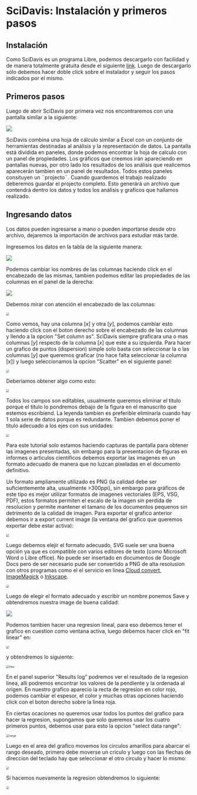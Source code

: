 # SciDavis: Instalación y primeros pasos

## Instalación

Como SciDavis es un programa Libre, podemos descargarlo con facilidad y de manera totalmente gratuita desde el siguiente [link](https://sourceforge.net/projects/scidavis/).
Luego de descargarlo sólo debemos hacer doble click sobre el instalador y seguir los pasos indicados por el mismo.

## Primeros pasos

Luego de abrir SciDavis por primera vez nos encontraremos con una pantalla similar a la siguiente:

![](fig/scidavis.png)

SciDavis combina una hoja de cálculo similar a Excel con un conjunto de herramientas destinadas al análisis y la representación de datos.
La pantalla está dividida en paneles, donde podemos encontrar la hoja de calculo con un panel de propiedades. 
Los gráficos que creemos irán apareciendo en pantallas nuevas, por otro lado los resultados de los análisis que realicemos aparecerán tambien en un panel de resultados. Todos estos paneles consituyen un ¨projecto¨. Cuando guardemos el trabajo realizado deberemos guardar el projecto completo. Esto generárá un archivo que contendrá dentro los datos y todos los análisis y graficos que hallamos realizado.

## Ingresando datos
Los datos pueden ingresarse a mano o pueden importarse desde otro archivo, dejaremos la importación de archivos para estudiar más tarde.

Ingresemos los datos en la tabla de la siguiente manera:

![](fig/ventas.png)

Podemos cambiar los nombres de las columnas haciendo click en el encabezado de las mismas, tambien podemos editar las propiedades de las columnas en el panel de la derecha:

<img src="fig/propiedades.png" style="zoom:100%;" />

Debemos mirar con atención el encabezado de las columnas:

<img src="fig/encabe.png" style="zoom:50%;" />

Como vemos, hay una columna $[x]$ y otra $[y]$, podemos cambiar esto haciendo click con el boton derecho sobre el encabezado de las columnas y llendo a la opcion "Set column as". SciDavis siempre graficara una o mas columnas $[y]$ respecto de la columna $[x]$ que este a su izquierda. Para hacer un grafico de puntos (dispersion) simple solo basta con seleccionar la o las columnas $[y]$ que queremos graficar (no hace falta seleccionar la columna $[x]$) y luego seleccionamos la opcion "Scatter" en el siguiente panel:

<img src="fig/scatter.png" style="zoom:50%;" />

Deberiamos obtener algo como esto:

<img src="fig/ven1.png" style="zoom:50%;" />



Todos los campos son editables, usualmente queremos eliminar el titulo porque el titulo lo pondremos debajo de la figura en el manuscrito que estemos escribiend. La leyenda tambien es preferible eliminarla cuando hay 1 sola serie de datos porque es redundante. Tambien debemos poner el titulo adecuado a los ejes con sus unidades:

<img src="fig/ven2.png" style="zoom:50%;" />

Para este tutorial solo estamos haciendo capturas de pantalla para obtener las imagenes presentadas, sin embargo para la presentacion de figuras en informes o articulos cientificos debemos exportar las imagenes en un formato adecuado de manera que no luzcan pixeladas en el documento definitivo.

Un formato ampliamente utilizado es PNG (la calidad debe ser suficientemente alta, usualmente >300ppi), sin embargo para gráficos de este tipo es mejor utilizar formatos de imagenes vectoriales (EPS, VSG, PDF), estos formatos permiten el escalo de la imagen sin perdida de resolucion y permite mantener el tamano de los documentos pequenos sin detrimento de la calidad de imagen. Para exportar el grafico anterior debemos ir a export current image (la ventana del grafico que queremos exportar debe estar activa):

<img src="fig/exportar.png" style="zoom:50%;" />



Luego debemos elejir el formato adecuado, SVG suele ser una buena opción ya que es compatible con varios editores de texto (como Microsoft Word o Libre office). No puede ser insertado en documentos de Google Docs pero de ser necesario pude ser convertido a PNG de alta resolusion con otros programas como el el servicio en linea [Cloud convert](https://cloudconvert.com/), [ImageMagick](https://imagemagick.org/script/download.php) o [Inkscape](https://inkscape.org/).



 <img src="fig/ven3.png" style="zoom:50%;" />



Luego de elegir el formato adecuado y escribir un nombre ponemos Save y obtendremos nuestra image de buena calidad:



<img src="fig/ventas-export.svg" />

Podemos tambien hacer una regresion lineal, para eso debemos tener el grafico en cuestion como ventana activa, luego debemos hacer click en "fit linear" en:

<img src="fig/fit.png" style="zoom:50%;"/>



y obtendremos lo siguiente:

<img src="fig/fiteo.png" alt="fiteo" style="zoom:50%;" />



En el panel superior "Results log" podremos ver el resultado de la regesion linea, alli podremos encontrar los valores de la pendiente y la ordenada al origen. En nuestro grafico aparecio la recta de regresion en color rojo, podemos cambiar el espesor, el color y muchas otras opciones haciendo click con el boton derecho sobre la linea roja.

En ciertas ocaciones no queremos usar todos los puntos del grafico para hacer la regresion, supongamos que solo queremos usar los cuatro primeros puntos, debemos usar para esto la opcion "select data range":

<img src="fig/range.png" alt="range" style="zoom:50%;" />

Luego en el area del grafico movemos los circulos amarillos para abarcar el rango deseado, primero debe moverse un criculo y luego con las flechas de direccion del teclado hay que seleccionar el otro circulo y hacer lo mismo:

<img src="fig/ran2.png" style="zoom:50%;"/>

Si hacemos nuevamente la regresion obtendremos lo siguiente:

<img src="fig/ran3.png" style="zoom:50%;"/>




